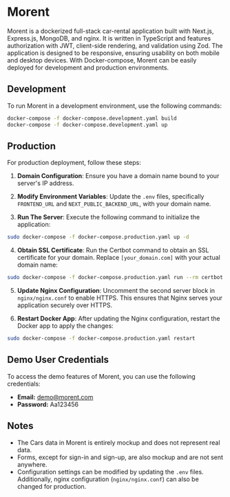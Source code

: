 # Morent

Morent is a dockerized full-stack car-rental application built with Next.js, Express.js, MongoDB, and nginx. It is written in TypeScript and features authorization with JWT, client-side rendering, and validation using Zod. The application is designed to be responsive, ensuring usability on both mobile and desktop devices. With Docker-compose, Morent can be easily deployed for development and production environments.

## Development

To run Morent in a development environment, use the following commands:

```bash
docker-compose -f docker-compose.development.yaml build
docker-compose -f docker-compose.development.yaml up
```

## Production

For production deployment, follow these steps:

1. **Domain Configuration**: Ensure you have a domain name bound to your server's IP address.

2. **Modify Environment Variables**: Update the `.env` files, specifically `FRONTEND_URL` and `NEXT_PUBLIC_BACKEND_URL`, with your domain name.

3. **Run The Server**: Execute the following command to initialize the application:

```bash
sudo docker-compose -f docker-compose.production.yaml up -d
```

4. **Obtain SSL Certificate**: Run the Certbot command to obtain an SSL certificate for your domain. Replace `[your_domain.com]` with your actual domain name:

```bash
sudo docker-compose -f docker-compose.production.yaml run --rm certbot certonly --webroot --webroot-path /var/www/certbot/ -d [your_domain.com]
```

5. **Update Nginx Configuration**: Uncomment the second server block in `nginx/nginx.conf` to enable HTTPS. This ensures that Nginx serves your application securely over HTTPS.

6. **Restart Docker App**: After updating the Nginx configuration, restart the Docker app to apply the changes:

```bash
sudo docker-compose -f docker-compose.production.yaml restart
```

## Demo User Credentials

To access the demo features of Morent, you can use the following credentials:

- **Email:** demo@morent.com
- **Password:** Aa123456

## Notes

- The Cars data in Morent is entirely mockup and does not represent real data.
- Forms, except for sign-in and sign-up, are also mockup and are not sent anywhere.
- Configuration settings can be modified by updating the `.env` files. Additionally, nginx configuration (`nginx/nginx.conf`) can also be changed for production.
